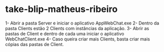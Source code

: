 # take-blip-matheus-ribeiro
1- Abrir a pasta Server e iniciar o aplicativo AppWebChat.exe
2- Dentro da pasta Clients estão 2 Clients com instâncias da aplicação.
3- Abrir as pastas de Client e dentro de cada uma iniciar o aplicativo WebChatClient.exe
4- Caso queira criar mais Clients, basta criar mais cópias das pastas de Client.
